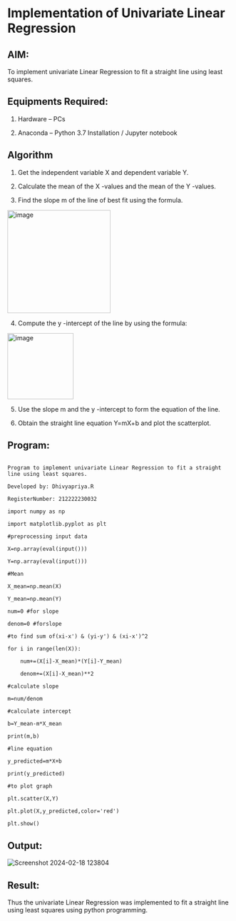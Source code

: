 # Implementation of Univariate Linear Regression

## AIM:

To implement univariate Linear Regression to fit a straight line using least squares.

## Equipments Required:

1. Hardware – PCs

2. Anaconda – Python 3.7 Installation / Jupyter notebook

## Algorithm

1. Get the independent variable X and dependent variable Y.

2. Calculate the mean of the X -values and the mean of the Y -values.

3. Find the slope m of the line of best fit using the formula. 
<img width="231" alt="image" src="https://user-images.githubusercontent.com/93026020/192078527-b3b5ee3e-992f-46c4-865b-3b7ce4ac54ad.png">

4. Compute the y -intercept of the line by using the formula:
<img width="148" alt="image" src="https://user-images.githubusercontent.com/93026020/192078545-79d70b90-7e9d-4b85-9f8b-9d7548a4c5a4.png">

5. Use the slope m and the y -intercept to form the equation of the line.

6. Obtain the straight line equation Y=mX+b and plot the scatterplot.

## Program:

```

Program to implement univariate Linear Regression to fit a straight line using least squares.

Developed by: Dhivyapriya.R

RegisterNumber: 212222230032

import numpy as np

import matplotlib.pyplot as plt

#preprocessing input data

X=np.array(eval(input()))

Y=np.array(eval(input()))

#Mean

X_mean=np.mean(X)

Y_mean=np.mean(Y)

num=0 #for slope

denom=0 #forslope

#to find sum of(xi-x') & (yi-y') & (xi-x')^2

for i in range(len(X)):

    num+=(X[i]-X_mean)*(Y[i]-Y_mean)

    denom+=(X[i]-X_mean)**2

#calculate slope

m=num/denom

#calculate intercept

b=Y_mean-m*X_mean

print(m,b)

#line equation

y_predicted=m*X+b

print(y_predicted)

#to plot graph

plt.scatter(X,Y)

plt.plot(X,y_predicted,color='red')

plt.show()

```

## Output:

![Screenshot 2024-02-18 123804](https://github.com/dhivyapriyar/Find-the-best-fit-line-using-Least-Squares-Method/assets/119477552/fe3c3a9d-b2ab-420c-b323-e0b25e22a0b3)

## Result:

Thus the univariate Linear Regression was implemented to fit a straight line using least squares using python programming.
